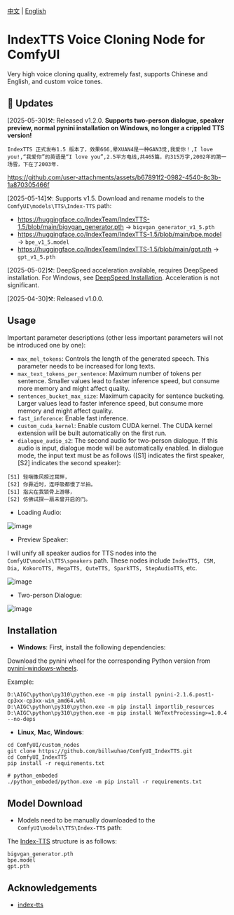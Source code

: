 [中文](README-CN.md) | [English](README.md) 

# IndexTTS Voice Cloning Node for ComfyUI

Very high voice cloning quality, extremely fast, supports Chinese and English, and custom voice tones.

## 📣 Updates

[2025-05-30]⚒️: Released v1.2.0. **Supports two-person dialogue, speaker preview, normal pynini installation on Windows, no longer a crippled TTS version!**

`IndexTTS 正式发布1.5 版本了，效果666,晕XUAN4是一种GAN3觉,我爱你！,I love you!,“我爱你”的英语是“I love you”,2.5平方电线,共465篇，约315万字,2002年的第一场雪，下在了2003年.`

https://github.com/user-attachments/assets/b67891f2-0982-4540-8c3b-1a870305466f

[2025-05-14]⚒️: Supports v1.5. Download and rename models to the `ComfyUI\models\TTS\Index-TTS` path:
- https://huggingface.co/IndexTeam/IndexTTS-1.5/blob/main/bigvgan_generator.pth  → `bigvgan_generator_v1_5.pth`
- https://huggingface.co/IndexTeam/IndexTTS-1.5/blob/main/bpe.model → `bpe_v1_5.model`
- https://huggingface.co/IndexTeam/IndexTTS-1.5/blob/main/gpt.pth → `gpt_v1_5.pth`

[2025-05-02]⚒️: DeepSpeed acceleration available, requires DeepSpeed installation. For Windows, see [DeepSpeed Installation](https://github.com/deepspeedai/DeepSpeed/blob/master/blogs/windows/08-2024/chinese/README.md). Acceleration is not significant.

[2025-04-30]⚒️: Released v1.0.0.

## Usage

Important parameter descriptions (other less important parameters will not be introduced one by one):
- `max_mel_tokens`: Controls the length of the generated speech. This parameter needs to be increased for long texts.
- `max_text_tokens_per_sentence`: Maximum number of tokens per sentence. Smaller values lead to faster inference speed, but consume more memory and might affect quality.
- `sentences_bucket_max_size`: Maximum capacity for sentence bucketing. Larger values lead to faster inference speed, but consume more memory and might affect quality.
- `fast_inference`: Enable fast inference.
- `custom_cuda_kernel`: Enable custom CUDA kernel. The CUDA kernel extension will be built automatically on the first run.
- `dialogue_audio_s2`: The second audio for two-person dialogue. If this audio is input, dialogue mode will be automatically enabled. In dialogue mode, the input text must be as follows ([S1] indicates the first speaker, [S2] indicates the second speaker):
```
[S1] 轻喘像风掠过耳畔， 
[S2] 你靠近时，连呼吸都慢了半拍。
[S1] 指尖在我锁骨上游移， 
[S2] 仿佛试探一扇未曾开启的门。
```

- Loading Audio:

![image](https://github.com/billwuhao/ComfyUI_IndexTTS/blob/main/images/2025-04-30_19-22-46.png)

- Preview Speaker:

I will unify all speaker audios for TTS nodes into the `ComfyUI\models\TTS\speakers` path. These nodes include `IndexTTS, CSM, Dia, KokoroTTS, MegaTTS, QuteTTS, SparkTTS, StepAudioTTS`, etc.

![image](https://github.com/billwuhao/ComfyUI_IndexTTS/blob/main/images/2025-05-30_22-30-05.png)

- Two-person Dialogue:

![image](https://github.com/billwuhao/ComfyUI_IndexTTS/blob/main/images/2025-05-30_22-15-23.png)

## Installation

- **Windows**: First, install the following dependencies:

Download the pynini wheel for the corresponding Python version from [pynini-windows-wheels](https://github.com/billwuhao/pynini-windows-wheels/releases/tag/v2.1.6.post1).

Example:
```
D:\AIGC\python\py310\python.exe -m pip install pynini-2.1.6.post1-cp3xx-cp3xx-win_amd64.whl
D:\AIGC\python\py310\python.exe -m pip install importlib_resources
D:\AIGC\python\py310\python.exe -m pip install WeTextProcessing>=1.0.4 --no-deps
```

- **Linux**, **Mac**, **Windows**:
```
cd ComfyUI/custom_nodes
git clone https://github.com/billwuhao/ComfyUI_IndexTTS.git
cd ComfyUI_IndexTTS
pip install -r requirements.txt

# python_embeded
./python_embeded/python.exe -m pip install -r requirements.txt
```

## Model Download

- Models need to be manually downloaded to the `ComfyUI\models\TTS\Index-TTS` path:

The [Index-TTS](https://huggingface.co/IndexTeam/Index-TTS/tree/main) structure is as follows:

```
bigvgan_generator.pth
bpe.model
gpt.pth
```

## Acknowledgements

- [index-tts](https://github.com/index-tts/index-tts)
